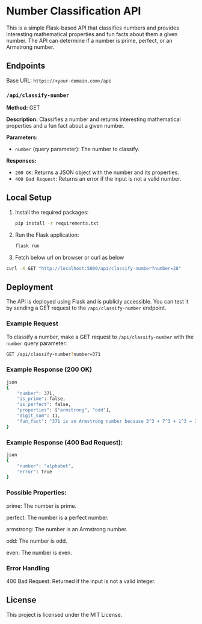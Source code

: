 # Number Classification API
This is a simple Flask-based API that classifies numbers and provides interesting mathematical properties and fun facts about them a given number. The API can determine if a number is prime, perfect, or an Armstrong number.

## Endpoints

Base URL: `https://<your-domain.com>/api`

### `/api/classify-number`

**Method:** GET

**Description:** Classifies a number and returns interesting mathematical properties and a fun fact about a given number.

**Parameters:**
- `number` (query parameter): The number to classify.

**Responses:**
- `200 OK`: Returns a JSON object with the number and its properties.
- `400 Bad Request`: Returns an error if the input is not a valid number.

## Local Setup

1. Install the required packages:
    ```sh
    pip install -r requirements.txt
    ```

2. Run the Flask application:
    ```sh
    flask run
    ```
3. Fetch below url on browser or curl as below

```sh
curl -X GET "http://localhost:5000/api/classify-number?number=28"
```

## Deployment

The API is deployed using Flask and is publicly accessible. 
You can test it by sending a GET request to the `/api/classify-number` endpoint.

### Example Request
To classify a number, make a GET request to `/api/classify-number` with the `number` query parameter:

```sh
GET /api/classify-number?number=371
```

### Example Response (200 OK)

```sh
json
{
    "number": 371,
    "is_prime": false,
    "is_perfect": false,
    "properties": ["armstrong", "odd"],
    "digit_sum": 11,
    "fun_fact": "371 is an Armstrong number because 3^3 + 7^3 + 1^3 = 371"
}
```

### Example Response (400 Bad Request):

```sh
json
{
    "number": "alphabet",
    "error": true
}
```

### Possible Properties:

prime: The number is prime.

perfect: The number is a perfect number.

armstrong: The number is an Armstrong number.

odd: The number is odd.

even: The number is even.

### Error Handling
400 Bad Request: Returned if the input is not a valid integer.

## License

This project is licensed under the MIT License.
```